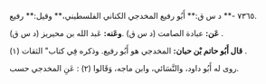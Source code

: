 ٧٣٦٥ -** د س ق:** أَبُو رفيع المخدجي الكناني الفلسطيني،** وقيل:** رفيع.

**عَن:** عبادة الصامت (د س ق) .**وعَنه:** عَبد الله بن محيريز (د س ق) .

**قال أَبُو حاتم بْن حبان:** المخدجي هو أَبُو رفيع. وذكره فِي كتاب" الثقات (١) .

روى له أَبُو داود، والنَّسَائي، وابن ماجه، وَقَالوا (٢) : عَنِ المخدجي حسب.